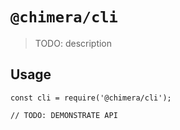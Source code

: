 # `@chimera/cli`

> TODO: description

## Usage

```
const cli = require('@chimera/cli');

// TODO: DEMONSTRATE API
```
